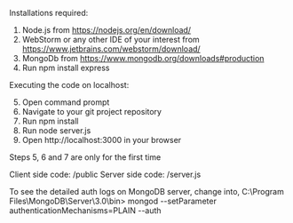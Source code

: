Installations required:
1. Node.js from https://nodejs.org/en/download/
2. WebStorm or any other IDE of your interest from https://www.jetbrains.com/webstorm/download/
3. MongoDb from https://www.mongodb.org/downloads#production
4. Run npm install express

Executing the code on localhost:

5. Open command prompt
6. Navigate to your git project repository
7. Run npm install
8. Run node server.js
9. Open http://localhost:3000 in your browser

Steps 5, 6 and 7 are only for the first time

Client side code: /public
Server side code: /server.js


To see the detailed auth logs on MongoDB server, change into, C:\Program Files\MongoDB\Server\3.0\bin>
mongod --setParameter authenticationMechanisms=PLAIN --auth